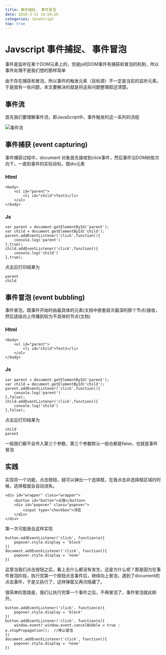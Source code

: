 ```yaml
---
title: 事件捕捉、 事件冒泡
date: 2019-3-11 14:54:25
categories: JavaScript 
top: true
---
```

# Javscript 事件捕捉、 事件冒泡

事件是监听在某个DOM元素上的，但是js的DOM事件有捕获和冒泡的机制，所以事件处理不是我们想的那样简单

由于存在捕获和冒泡，所以事件的触发元素（目标源）不一定是当前的监听元素。于是就有一些问题，本文要解决的就是将这些问题整理叙述清楚。

## 事件流
首先我们要理解事件流，即JavaScript中，事件触发的这一系列的流程

![事件流](/images/capture.png)

## 事件捕获 (event capturing)

事件捕获过程中，document 对象首先接收到click事件，然后事件沿DOM树依次向下，一直到事件的实际目标，既div元素

### Html

    <body>
        <ul id="parent">
            <li id="child">Test1</li>
        </ul>
    </body>

### Js

    var parent = document.getElementById('parent');
    var child = document.getElementById('child');
    parent.addEventListener('click',function(){
        console.log('parent')
    },true);
    child.addEventListener('click',function(){
        console.log('child')
    },true);

点击后打印结果为

    parent
    child
    

## 事件冒泡 (event bubbling)

事件冒泡，既事件开始时由最具体的元素(文档中嵌套层次最深的那个节点)接收，然后逐级向上传播到较为不具体的节点(文档)

### Html

    <body>
        <ul id="parent">
            <li id="child">Test1</li>
        </ul>
    </body>

### Js

    var parent = document.getElementById('parent');
    var child = document.getElementById('child');
    parent.addEventListener('click',function(){
        console.log('parent')
    },false);
    child.addEventListener('click',function(){
        console.log('child')
    },false);

点击后打印结果为

    child
    parent

一般我们都不会传入第三个参数，第三个参数默认一般也都是false，也就是事件冒泡

## 实践

实现将一个功能，点击按钮，就可以弹出一个选择框，在我点击非选择框区域的时候，选择框就会自动消失。

    <div id="wrapper" class="wrapper">
        <button id="button">点我</button>
        <div id="popover" class="popover">
            <input type="checkbox">浮层
        </div>
    </div>  

第一次可能我会这样实现

    button.addEventListener('click', function(e){
        popover.style.display = 'block'
    })
    document.addEventListener('click', function(){
        popover.style.display = 'none'
    })

这里当我们点击按钮之后，看上去什么都没有发生。这是为什么呢？那是因为在事件冒泡阶段，执行完第一个按钮点击事件后，继续向上冒泡，遇到了document的点击事件，于是又执行了，这样弹窗又再次隐藏了。

很简单的思路是，我们让执行完第一个事件之后，不再冒泡了，事件冒泡就此断开。

    button.addEventListener('click', function(e){
        popover.style.display = 'block'
    })
    button.addEventListener('click', function(e){
        window.event? window.event.cancelBubble = true : e.stopPropagation();  //停止冒泡
    })
    document.addEventListener('click', function(){
        popover.style.display = 'none'
    })